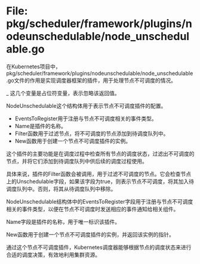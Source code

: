 # File: pkg/scheduler/framework/plugins/nodeunschedulable/node_unschedulable.go

在Kubernetes项目中，pkg/scheduler/framework/plugins/nodeunschedulable/node_unschedulable.go文件的作用是实现调度器框架的插件，用于处理节点不可调度的情况。

_ 这几个变量是占位符变量，表示忽略该返回值。

NodeUnschedulable这个结构体用于表示节点不可调度插件的配置。

- EventsToRegister用于注册与节点不可调度相关的事件类型。
- Name是插件的名称。
- Filter函数用于过滤节点，将不可调度的节点添加到待调度队列中。
- New函数用于创建一个节点不可调度插件的实例。

这个插件的主要功能是在调度过程中检查所有节点的调度状态，过滤出不可调度的节点，并将它们添加到待调度队列中供后续的调度过程使用。

具体来说，插件的Filter函数会被调用，用于过滤不可调度的节点。它会检查节点上的Unschedulable字段，如果该字段为true，则表示节点不可调度，将其加入待调度队列中。否则，将其从待调度队列中移除。

NodeUnschedulable结构体中的EventsToRegister字段用于注册与节点不可调度相关的事件类型，以便在节点不可调度时发送相应的事件通知给相关组件。

Name字段是插件的名称，用于唯一标识该插件。

New函数用于创建一个节点不可调度插件的实例，并返回该实例的指针。

通过这个节点不可调度插件，Kubernetes调度器能够根据节点的调度状态来进行合适的调度决策，有效地利用集群资源。

